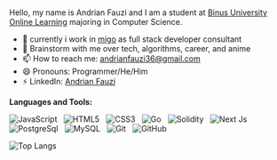 ### 

<!--
**AndrianFauzi/AndrianFauzi** is a ✨ _special_ ✨ repository because its `README.md` (this file) appears on your GitHub profile.

Here are some ideas to get you started:

- 🔭 I’m currently working on ...
- 🌱 I’m currently learning ...
- 👯 I’m looking to collaborate on ...
- 🤔 I’m looking for help with ...
- 💬 Ask me about ...
- 📫 How to reach me: ...
- 😄 Pronouns: ...
- ⚡ Fun fact: ...
-->
Hello, my name is Andrian Fauzi and I am a student at [Binus University Online Learning](https://onlinelearning.binus.ac.id/) majoring in Computer Science.

- 🔭 currently i work in [migo](https://migo.io/) as full stack developer consultant
- 💬 Brainstorm with me over tech, algorithms, career, and anime 
- 📫 How to reach me: andrianfauzi36@gmail.com
- 😄 Pronouns: Programmer/He/Him
- ⚡ LinkedIn: [Andrian Fauzi](https://www.linkedin.com/in/andrian-fauzi/) 


**Languages and Tools:** 

![JavaScript](https://img.shields.io/badge/logo-javascript-blue?logo=javascript)&nbsp;&nbsp;
![HTML5](https://img.shields.io/badge/logo-html5-blue?logo=html5)&nbsp;&nbsp;
![CSS3](https://img.shields.io/badge/-CSS3-black?logo=css3&style=social)&nbsp;&nbsp;
![Go](https://img.shields.io/badge/logo-go-blue?logo=go)&nbsp;&nbsp;
![Solidity](https://img.shields.io/badge/logo-solidity-blue?logo=solidity)&nbsp;&nbsp;
![Next Js](https://img.shields.io/badge/logo-next.js-blue?logo=next.js)&nbsp;&nbsp;
![PostgreSql](https://img.shields.io/badge/logo-postgresql-blue?logo=postgresql)&nbsp;&nbsp;
![MySQL](https://img.shields.io/badge/-MySQL-black?logo=mysql&style=social)&nbsp;&nbsp;
![Git](https://img.shields.io/badge/-Git-black?logo=git&style=social)&nbsp;&nbsp;
![GitHub](https://img.shields.io/badge/-GitHub-black?logo=github&style=social)&nbsp;&nbsp;


![Top Langs](https://github-readme-stats.vercel.app/api/top-langs/?username=AndrianFauzi&hide=TeX&layout=compact)
<!-- [![Anurag’s github stats](https://github-readme-stats.vercel.app/api?username=AndrianFauzi)](https://github.com/deepajarout) -->
